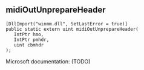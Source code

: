 ## midiOutUnprepareHeader

```
[DllImport("winmm.dll", SetLastError = true)]
public static extern uint midiOutUnprepareHeader(
   IntPtr hmo,
   IntPtr pmhdr,
   uint cbmhdr
);
```

Microsoft documentation: (TODO)
